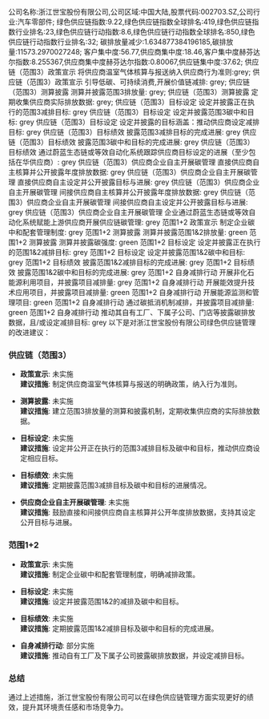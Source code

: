 公司名称:浙江世宝股份有限公司,公司区域:中国大陆,股票代码:002703.SZ,公司行业:汽车零部件;        绿色供应链指数:9.22,绿色供应链指数全球排名:419,绿色供应链指数行业排名:23,绿色供应链行动指数:8.6,绿色供应链行动指数全球排名:850,绿色供应链行动指数行业排名:32;        碳排放量减少:1.634877384196185,碳排放量:11573.2970027248;        客户集中度:56.77,供应商集中度:18.46,客户集中度赫芬达尔指数:8.255367,供应商集中度赫芬达尔指数:0.80067,供应链集中度:37.62;        供应链（范围3）政策宣示 将供应商温室气体核算与报送纳入供应商行为准则:grey;        供应链（范围3）政策宣示 引导低碳、可持续消费,开展价值链减排: grey;        供应链（范围3）测算披露 测算并披露范围3排放量: grey;        供应链（范围3）测算披露 定期收集供应商实际排放数据: grey;        供应链（范围3）目标设定 设定并披露正在执行的范围3减排目标: grey        供应链（范围3）目标设定 设定并披露范围3碳中和目标: grey        供应链（范围3）目标设定 设定并披露的目标涵盖：推动供应商设定减排目标: grey        供应链（范围3）目标绩效 披露范围3减排目标的完成进展: grey        供应链（范围3）目标绩效 披露范围3碳中和目标的完成进展: grey        供应链（范围3）目标绩效 通过蔚蓝生态链或等效自动化系统跟踪供应商目标设定的进展（至少包括在华供应商）: grey        供应链（范围3）供应商企业自主开展碳管理 直接供应商自主核算并公开披露年度排放数据: grey        供应链（范围3）供应商企业自主开展碳管理 直接供应商自主设定并公开披露目标与进展: grey        供应链（范围3）供应商企业自主开展碳管理 间接供应商自主核算并公开披露年度排放数据: grey        供应链（范围3）供应商企业自主开展碳管理 间接供应商自主设定并公开披露目标与进展: grey        供应链（范围3）供应商企业自主开展碳管理 企业通过蔚蓝生态链或等效自动化系统赋能上游供应商开展供应链碳管理: grey        范围1+2 政策宣示 制定企业碳中和配套管理制度: grey        范围1+2 测算披露 测算并披露范围1&2排放量: green        范围1+2 测算披露 测算并披露碳强度: green        范围1+2 目标设定 设定并披露正在执行的范围1&2减排目标: grey        范围1+2 目标设定 设定并披露范围1&2碳中和目标: grey        范围1+2 目标绩效 披露范围1&2减排目标的完成进展: grey        范围1+2 目标绩效 披露范围1&2碳中和目标的完成进展: grey        范围1+2 自身减排行动 开展非化石能源利用项目，并披露项目减排量: grey        范围1+2 自身减排行动 开展能效提升技术应用项目，并披露项目减排量: green        范围1+2 自身减排行动 开展能源监测和管理项目: green        范围1+2 自身减排行动 通过碳抵消机制减排，并披露项目减排量: green        范围1+2 自身减排行动 推动其自有工厂、下属子公司、门店等披露碳排放数据，且/或设定减排目标: grey
以下是对浙江世宝股份有限公司绿色供应链管理的改进建议：

### 供应链（范围3）

- **政策宣示**: 未实施  
  **建议措施**: 制定供应商温室气体核算与报送的明确政策，纳入行为准则。

- **测算披露**: 未实施  
  **建议措施**: 建立范围3排放量的测算和披露机制，定期收集供应商的实际排放数据。

- **目标设定**: 未实施  
  **建议措施**: 设定并公开正在执行的范围3减排目标及碳中和目标，推动供应商设定相应目标。

- **目标绩效**: 未实施  
  **建议措施**: 定期披露范围3减排目标及碳中和目标的进展情况。

- **供应商企业自主开展碳管理**: 未实施  
  **建议措施**: 鼓励直接和间接供应商自主核算并公开年度排放数据，支持其设定公开目标与进展。

### 范围1+2

- **政策宣示**: 未实施  
  **建议措施**: 制定企业碳中和配套管理制度，明确减排政策。

- **目标设定**: 未实施  
  **建议措施**: 设定并披露范围1&2的减排及碳中和目标。

- **目标绩效**: 未实施  
  **建议措施**: 定期披露范围1&2减排目标及碳中和目标的完成进展。

- **自身减排行动**: 部分实施  
  **建议措施**: 推动自有工厂及下属子公司披露碳排放数据，并设定减排目标。

### 总结

通过上述措施，浙江世宝股份有限公司可以在绿色供应链管理方面实现更好的绩效，提升其环境责任感和市场竞争力。